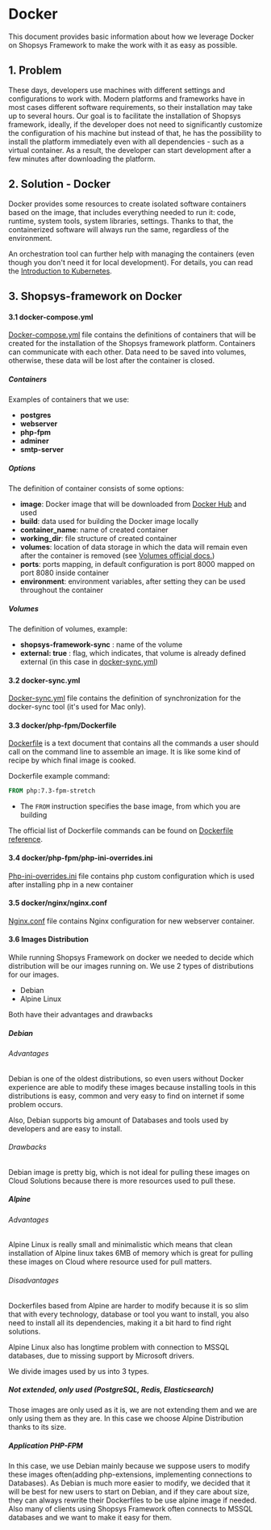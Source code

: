 # Docker

This document provides basic information about how we leverage Docker on Shopsys
Framework to make the work with it as easy as possible.

## 1. Problem
These days, developers use machines with different
settings and configurations to work with. Modern
platforms and frameworks have in most cases
different software requirements, so their installation may take
up to several hours. Our goal is to facilitate the installation of Shopsys framework,
ideally, if the developer does not need to significantly customize
the configuration of his machine but instead of that, he has the possibility
to install the platform immediately even with all dependencies - such
as a virtual container. As a result, the developer can start development
after a few minutes after downloading the platform.

## 2. Solution - Docker
Docker provides some resources to create isolated software containers based
on the image, that includes everything needed to run it: code, runtime, system tools,
system libraries, settings. Thanks to that, the containerized software will
always run the same, regardless of the environment.

An orchestration tool can further help with managing the containers (even though you don't need it for local development).
For details, you can read the [Introduction to Kubernetes](../kubernetes/introduction-to-kubernetes.md).

## 3. Shopsys-framework on Docker

#### 3.1 docker-compose.yml
[Docker-compose.yml](/project-base/docker/conf/docker-compose.yml.dist) file contains the definitions of containers that will be created for the installation
of the Shopsys framework platform. Containers can communicate with each other. Data need to be saved
into volumes, otherwise, these data will be lost after the container is closed.

##### Containers
Examples of containers that we use:
* **postgres**
* **webserver**
* **php-fpm**
* **adminer**
* **smtp-server**

##### Options
The definition of container consists of some options:
* **image**: Docker image that will be downloaded from [Docker Hub](https://hub.docker.com/) and used
* **build**: data used for building the Docker image locally
* **container_name**:  name of created container
* **working_dir**: file structure of created container
* **volumes**: location of data storage in which the data will remain even after the container is removed (see [Volumes official docs.](https://docs.docker.com/engine/admin/volumes/volumes/))
* **ports**: ports mapping, in default configuration is port 8000 mapped on port 8080 inside container
* **environment**: environment variables, after setting they can be used throughout the container

##### Volumes
The definition of volumes, example:
* **shopsys-framework-sync** : name of the volume
* **external: true** : flag, which indicates, that volume is already defined external
(in this case in [docker-sync.yml](https://github.com/shopsys/shopsys/blob/master/project-base/docker-sync.yml))

#### 3.2 docker-sync.yml
[Docker-sync.yml](/project-base/docker/conf/docker-sync.yml.dist) file contains the definition of synchronization for the docker-sync tool (it's used for Mac only).

#### 3.3 docker/php-fpm/Dockerfile
[Dockerfile](/project-base/docker/php-fpm/Dockerfile) is a text document that contains all the commands a user
should call on the command line to assemble an image. It is like some
kind of recipe by which final image is cooked.

Dockerfile example command:
```dockerfile
FROM php:7.3-fpm-stretch
```
* The `FROM` instruction specifies the base image, from which you are building

The official list of Dockerfile commands can be found on [Dockerfile reference](https://docs.docker.com/engine/reference/builder/#from).

#### 3.4 docker/php-fpm/php-ini-overrides.ini
[Php-ini-overrides.ini](/project-base/docker/php-fpm/php-ini-overrides.ini) file contains php custom configuration which is used after installing php in a new container

#### 3.5 docker/nginx/nginx.conf
[Nginx.conf](/project-base/docker/nginx/nginx.conf) file contains Nginx configuration for new webserver container.

#### 3.6 Images Distribution
While running Shopsys Framework on docker we needed to decide which distribution will be our images running on. We use 2 types of distributions for our images.

* Debian
* Alpine Linux

Both have their advantages and drawbacks

##### Debian
###### Advantages
Debian is one of the oldest distributions, so even users without Docker experience are able to modify these images because installing tools in this distributions is easy, common and very easy to find on internet if some problem occurs.

Also, Debian supports big amount of Databases and tools used by developers and are easy to install.
###### Drawbacks
Debian image is pretty big, which is not ideal for pulling these images on Cloud Solutions because there is more resources used to pull these.

##### Alpine
###### Advantages
Alpine Linux is really small and minimalistic which means that clean installation of Alpine linux takes 6MB of memory which is great for pulling these images on Cloud where resource used for pull matters.

###### Disadvantages
Dockerfiles based from Alpine are harder to modify because it is so slim that with every technology, database or tool you want to install, you also need to install all its dependencies, making it a bit hard to find right solutions.

Alpine Linux also has longtime problem with connection to MSSQL databases, due to missing support by Microsoft drivers.

We divide images used by us into 3 types.

##### Not extended, only used (PostgreSQL, Redis, Elasticsearch)
Those images are only used as it is, we are not extending them and we are only using them as they are. In this case we choose Alpine Distribution thanks to its size.

##### Application PHP-FPM
In this case, we use Debian mainly because we suppose users to modify these images often(adding php-extensions, implementing connections to Databases). As Debian is much more easier to modify, we decided that it will be best for new users to start on Debian, and if they care about size, they can always rewrite their Dockerfiles to be use alpine image if needed. Also many of clients using Shopsys Framework often connects to MSSQL databases and we want to make it easy for them.
